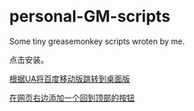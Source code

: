 # personal-GM-scripts
Some tiny greasemonkey scripts wroten by me. 

点击安装。


[根据UA将百度移动版跳转到桌面版](https://github.com/THR-hub/personal-GM-scripts/raw/main/BaiduAutoRedirect.user.js)

[在网页右边添加一个回到顶部的按钮](https://github.com/THR-hub/personal-GM-scripts/raw/main/GoToTop.user.js)
